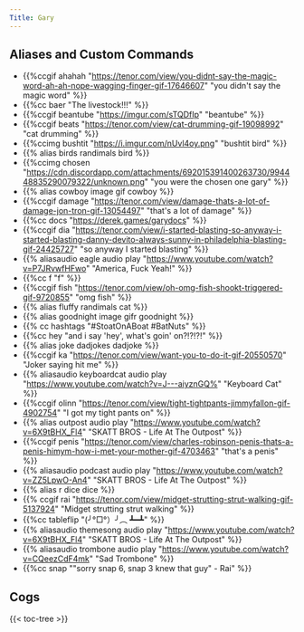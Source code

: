 ```yaml
---
Title: Gary
---
```



## Aliases and Custom Commands
- {{%ccgif ahahah "https://tenor.com/view/you-didnt-say-the-magic-word-ah-ah-nope-wagging-finger-gif-17646607" "you didn't say the magic word" %}}
- {{%cc baer "The livestock!!!" %}}
- {{%ccgif beantube "https://imgur.com/sTQDfIp" "beantube" %}}
- {{%ccgif beats "https://tenor.com/view/cat-drumming-gif-19098992" "cat drumming" %}}
- {{%ccimg bushtit "https://i.imgur.com/nUvl4oy.png" "bushtit bird" %}}
- {{% alias birds randimals bird %}}
- {{%ccimg chosen "https://cdn.discordapp.com/attachments/692015391400263730/994448835290079322/unknown.png" "you were the chosen one gary" %}}
- {{% alias cowboy image gif cowboy %}}
- {{%ccgif damage "https://tenor.com/view/damage-thats-a-lot-of-damage-jon-tron-gif-13054497" "that's a lot of damage" %}}
- {{%cc docs "https://derek.games/garydocs" %}}
- {{%ccgif dia "https://tenor.com/view/i-started-blasting-so-anyway-i-started-blasting-danny-devito-always-sunny-in-philadelphia-blasting-gif-24425727" "so anyway I started blasting" %}}
- {{% aliasaudio eagle audio play "https://www.youtube.com/watch?v=P7JRvwfHFwo" "America, Fuck Yeah!" %}}
- {{%cc f "f" %}}
- {{%ccgif fish "https://tenor.com/view/oh-omg-fish-shookt-triggered-gif-9720855" "omg fish" %}}
- {{% alias fluffy randimals cat %}}
- {{% alias goodnight image gifr goodnight %}}
- {{% cc hashtags "#StoatOnABoat #BatNuts" %}}
- {{%cc hey "and i say 'hey', what's goin' on?!?!?!" %}}
- {{% alias joke dadjokes dadjoke %}}
- {{%ccgif ka "https://tenor.com/view/want-you-to-do-it-gif-20550570" "Joker saying hit me" %}}
- {{% aliasaudio keyboardcat audio play "https://www.youtube.com/watch?v=J---aiyznGQ%" "Keyboard Cat" %}}
- {{%ccgif olinn "https://tenor.com/view/tight-tightpants-jimmyfallon-gif-4902754" "I got my tight pants on" %}}
- {{% alias outpost audio play "https://www.youtube.com/watch?v=6X9tBHX_Fl4" "SKATT BROS - Life At The Outpost" %}}
- {{%ccgif penis "https://tenor.com/view/charles-robinson-penis-thats-a-penis-himym-how-i-met-your-mother-gif-4703463" "that's a penis" %}}
- {{% aliasaudio podcast audio play "https://www.youtube.com/watch?v=ZZ5LpwO-An4" "SKATT BROS - Life At The Outpost" %}}
- {{% alias r dice dice %}}
- {{% ccgif rai "https://tenor.com/view/midget-strutting-strut-walking-gif-5137924" "Midget strutting strut walking" %}}
- {{%cc tableflip "(╯°□°）╯︵ ┻━┻" %}}
- {{% aliasaudio themesong audio play "https://www.youtube.com/watch?v=6X9tBHX_Fl4" "SKATT BROS - Life At The Outpost" %}}
- {{% aliasaudio trombone audio play "https://www.youtube.com/watch?v=CQeezCdF4mk" "Sad Trombone" %}}
- {{%cc snap "\"sorry snap 6, snap 3 knew that guy\" - Rai" %}}

## Cogs
{{< toc-tree >}}